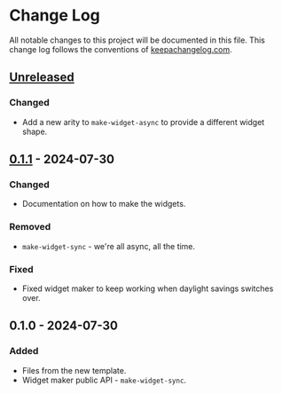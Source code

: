 # Change Log
All notable changes to this project will be documented in this file. This change log follows the conventions of [keepachangelog.com](http://keepachangelog.com/).

## [Unreleased]
### Changed
- Add a new arity to `make-widget-async` to provide a different widget shape.

## [0.1.1] - 2024-07-30
### Changed
- Documentation on how to make the widgets.

### Removed
- `make-widget-sync` - we're all async, all the time.

### Fixed
- Fixed widget maker to keep working when daylight savings switches over.

## 0.1.0 - 2024-07-30
### Added
- Files from the new template.
- Widget maker public API - `make-widget-sync`.

[Unreleased]: https://sourcehost.site/your-name/demo3/compare/0.1.1...HEAD
[0.1.1]: https://sourcehost.site/your-name/demo3/compare/0.1.0...0.1.1
